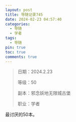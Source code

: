```yaml
---
layout: post
title: 导随记录745
date: 2024-02-23 04:57:40
categories:
  - 导随
  - 学者
tags:
  - 导随
pin: true
toc: true
comments: true
---
```

> 日期：2024.2.23
>
> 等级：50
>
> 副本：邪念妖地无限城古堡
>
> 职业：学者

最讨厌的50本。